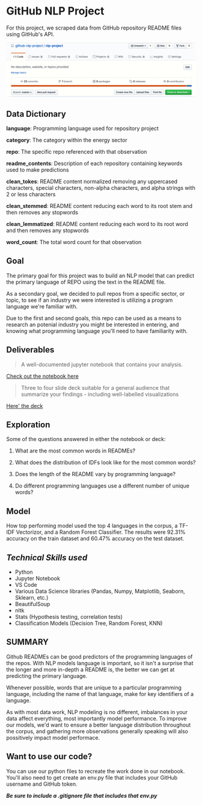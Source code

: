 # GitHub NLP Project

For this project, we scraped data from GitHub repository README files using GitHub's API. 

![example readme language breakdown](example_readme.gif)

## Data Dictionary

**language**: Programming language used for repository project

**category**: The category within the energy sector

**repo**: The specific repo referenced with that observation

**readme_contents**: Description of each repository containing keywords used to make predictions

**clean_tokes**: README content normalized removing any uppercased characters, special characters, non-alpha characters, and alpha strings with 2 or less characters

**clean_stemmed**: README content reducing each word to its root stem and then removes any stopwords

**clean_lemmatized**: README content reducing each word to its root word and then removes any stopwords

**word_count**: The total word count for that observation

## Goal

The primary goal for this project was to build an NLP model that can predict the primary language of REPO using the text in the README file.

As a secondary goal, we decided to pull repos from a specific sector, or topic, to see if an industry we were interested is utilizing a program language we're familiar with.

Due to the first and second goals, this repo can be used as a means to research an potenial industry you might be interested in entering, and knowing what programming language you'll need to have familiarity with.

## Deliverables

> A well-documented jupyter notebook that contains your analysis.

[Check out the notebook here](https://github.com/github-nlp-project/nlp-project/blob/master/github_nlp_notebook.ipynb "Final Notebook")

> Three to four slide deck suitable for a general audience that summarize your findings - including well-labelled visualizations

[Here' the deck](https://www.canva.com/design/DAD-LM8dJPk/6-UD1UppB0-u5LeA9fjB2g/view?utm_content=DAD-LM8dJPk&utm_campaign=designshare&utm_medium=link&utm_source=publishsharelink "Presentation Link")

## Exploration

Some of the questions answered in either the notebook or deck:

1. What are the most common words in READMEs?

2. What does the distribution of IDFs look like for the most common words?

3. Does the length of the README vary by programming language?

4. Do different programming languages use a different number of unique words?

## Model

How top performing model used the top 4 languages in the corpus, a TF-IDF Vectorizor, and a Random Forest Classifier. The results were 92.31% accuracy on the train dataset and 60.47% accuracy on the test dataset.

## *Technical Skills used*

* Python
* Jupyter Notebook
* VS Code
* Various Data Science libraries (Pandas, Numpy, Matplotlib, Seaborn, Sklearn, etc.)
* BeautifulSoup
* nltk
* Stats (Hypothesis testing, correlation tests)
* Classification Models (Decision Tree, Random Forest, KNN)

## SUMMARY

Github READMEs can be good predictors of the programming languages of the repos. With NLP models language is important, so it isn't a surprise that the longer and more in-depth a README is, the better we can get at predicting the primary language. 

Whenever possible, words that are unique to a particular programming language, including the name of that language, make for key identifiers of a language. 

As with most data work, NLP modeling is no different, imbalances in your data affect everything, most importantly model performance. To improve our models, we'd want to ensure a better language distribution throughout the corpus, and gathering more observations generally speaking will also possitively impact model performace.

## Want to use our code?

You can use our python files to recreate the work done in our notebook. You'll also need to get create an env.py file that includes your GitHub username and GitHub token.

***Be sure to include a .gitignore file that includes that env.py***